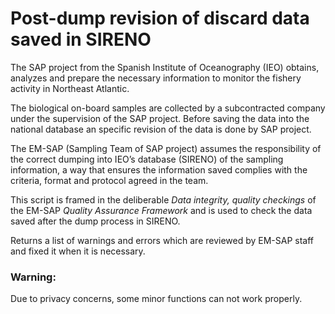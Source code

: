 # Post-dump revision of discard data saved in SIRENO

The SAP project from the Spanish Institute of Oceanography (IEO) obtains,
analyzes and prepare the necessary information to monitor the fishery activity
in Northeast Atlantic.

The biological on-board samples are collected by a subcontracted company under
the supervision of the SAP project. Before saving the data into the national
database an specific revision of the data is done by SAP project.

The EM-SAP (Sampling Team of SAP project) assumes the responsibility of the
correct dumping into IEO’s database (SIRENO) of the sampling information, a way
that ensures the information saved complies with the criteria, format and
protocol agreed in the team.

This script is framed in the deliberable _Data integrity, quality checkings_ of
the EM-SAP _Quality Assurance Framework_ and is used to check the data saved
after the dump process in SIRENO.

Returns a list of warnings and errors which are reviewed by EM-SAP staff and
fixed it when it is necessary.

### Warning:
Due to privacy concerns, some minor functions can not work properly.
